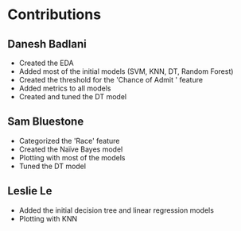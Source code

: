 # Contributions

## Danesh Badlani

* Created the EDA
* Added most of the initial models (SVM, KNN, DT, Random Forest)
* Created the threshold for the 'Chance of Admit ' feature
* Added metrics to all models
* Created and tuned the DT model

## Sam Bluestone

* Categorized the 'Race' feature
* Created the Naïve Bayes model
* Plotting with most of the models
* Tuned the DT model

## Leslie Le

* Added the initial decision tree and linear regression models
* Plotting with KNN
